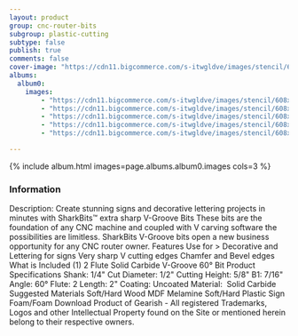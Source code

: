 ```yaml
---
layout: product
group: cnc-router-bits
subgroup: plastic-cutting
subtype: false
publish: true
comments: false
cover-image: "https://cdn11.bigcommerce.com/s-itwgldve/images/stencil/608x608/products/2568/7389/SB-3060_s_w_2__97606.1675310620.png?c=2"
albums:
  album0:
    images:
        - "https://cdn11.bigcommerce.com/s-itwgldve/images/stencil/608x608/products/2568/7389/SB-3060_s_w_2__97606.1675310620.png?c=2"
        - "https://cdn11.bigcommerce.com/s-itwgldve/images/stencil/608x608/products/2568/7670/3060_Bit_Spin__46018.1675310620.gif?c=2"
        - "https://cdn11.bigcommerce.com/s-itwgldve/images/stencil/608x608/products/2568/6260/SB-3060__31174.1675310620.png?c=2"
        - "https://cdn11.bigcommerce.com/s-itwgldve/images/stencil/608x608/products/2568/6310/SB-3060__29334.1675310620.jpg?c=2"
        - "https://cdn11.bigcommerce.com/s-itwgldve/images/stencil/608x608/products/2568/6334/SB-3060__52898.1675310620.jpg?c=2"

---
```


{% include album.html images=page.albums.album0.images cols=3 %}

### Information

Description:
 Create stunning signs and decorative lettering projects in minutes with SharkBits™ extra sharp V-Groove Bits  These bits are the foundation of any CNC machine and coupled with V carving software the possibilities are limitless. SharkBits V-Groove bits open a new business opportunity for any CNC router owner.  Features  Use for > Decorative and Lettering for signs Very sharp V cutting edges Chamfer and Bevel edges  What is Included  (1) 2 Flute Solid Carbide V-Groove 60° Bit  Product Specifications  Shank: 1/4" Cut Diameter: 1/2" Cutting Height: 5/8" B1: 7/16" Angle: 60° Flute: 2 Length: 2" Coating: Uncoated Material:  Solid Carbide  Suggested Materials  Soft/Hard Wood MDF Melamine Soft/Hard Plastic Sign Foam/Foam  Download Product of Gearish - All registered Trademarks, Logos and other Intellectual Property found on the Site or mentioned herein belong to their respective owners.  

